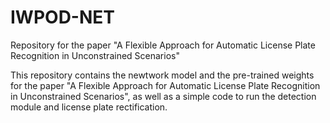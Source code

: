 # IWPOD-NET
Repository for the paper "A Flexible Approach for Automatic License Plate Recognition in Unconstrained Scenarios"

This repository contains the newtwork model and the pre-trained weights for the paper "A Flexible Approach for Automatic License Plate Recognition in Unconstrained Scenarios", as well as a simple code to run the detection module and license plate rectification.
